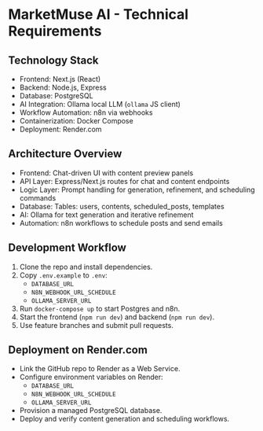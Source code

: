  # MarketMuse AI - Technical Requirements

 ## Technology Stack
 - Frontend: Next.js (React)
 - Backend: Node.js, Express
 - Database: PostgreSQL
 - AI Integration: Ollama local LLM (`ollama` JS client)
 - Workflow Automation: n8n via webhooks
 - Containerization: Docker Compose
 - Deployment: Render.com

 ## Architecture Overview
 - Frontend: Chat-driven UI with content preview panels
 - API Layer: Express/Next.js routes for chat and content endpoints
 - Logic Layer: Prompt handling for generation, refinement, and scheduling commands
 - Database: Tables: users, contents, scheduled_posts, templates
 - AI: Ollama for text generation and iterative refinement
 - Automation: n8n workflows to schedule posts and send emails

 ## Development Workflow
 1. Clone the repo and install dependencies.
 2. Copy `.env.example` to `.env`:
    - `DATABASE_URL`
    - `N8N_WEBHOOK_URL_SCHEDULE`
    - `OLLAMA_SERVER_URL`
 3. Run `docker-compose up` to start Postgres and n8n.
 4. Start the frontend (`npm run dev`) and backend (`npm run dev`).
 5. Use feature branches and submit pull requests.

 ## Deployment on Render.com
 - Link the GitHub repo to Render as a Web Service.
 - Configure environment variables on Render:
    - `DATABASE_URL`
    - `N8N_WEBHOOK_URL_SCHEDULE`
    - `OLLAMA_SERVER_URL`
 - Provision a managed PostgreSQL database.
 - Deploy and verify content generation and scheduling workflows.